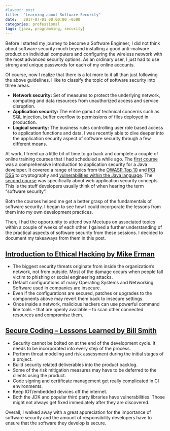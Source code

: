 ```yaml
---
#layout: post
title:  "Learning about Software Security"
date:   2017-07-01 00:00:00 -0500
categories: professional
tags: [java, programming, security]
---
```

Before I started my journey to become a Software Engineer, I did not think about software security much beyond installing a good anti-malware product on individual computers and configuring the wireless network with the most advanced security options. As an ordinary user, I just had to use strong and unique passwords for each of my online accounts.

Of course, now I realize that there is a lot more to it all than just following the above guidelines. I like to classify the topic of software security into three areas.

- **Network security:** Set of measures to protect the underlying network, computing and data resources from unauthorized access and service disruption.
- **Application security:** The entire gamut of technical concerns such as SQL injection, buffer overflow to permissions of files deployed in production.
- **Logical security:** The business rules controlling user role based access to application functions and data.
I was recently able to dive deeper into the application security aspect of software security through a few different means.

At work, I freed up a little bit of time to go back and complete a couple of online training courses that I had scheduled a while ago. The [first course](https://www.synopsys.com/software-integrity/training/software-security-courses/foundations-of-java-platform-security.html) was a comprehensive introduction to application security for a Java developer. It covered a range of topics from the [OWASP Top 10](https://www.owasp.org/index.php/Category:OWASP_Top_Ten_Project) and [PCI DSS](https://www.pcisecuritystandards.org/document_library?category=pcidss&document=pci_dss) to cryptography and [vulnerabilities within the Java language](https://wiki.sei.cmu.edu/confluence/display/java/SEI+CERT+Oracle+Coding+Standard+for+Java). The [second course](https://www.optiv.com/services/security-awareness-training/elearning) was specifically about web application security concepts. This is the stuff developers usually think of when hearing the term “software security”.

Both the courses helped me get a better grasp of the fundamentals of software security. I began to see how I could incorporate the lessons from them into my own development practices.

Then, I had the opportunity to attend two Meetups on associated topics within a couple of weeks of each other. I gained a further understanding of the practical aspects of software security from these sessions. I decided to document my takeaways from them in this post.

## [Introduction to Ethical Hacking by Mike Erman](https://www.meetup.com/RVA-Software-Development-User-Group/events/239684172/)
- The biggest security threats originate from inside the organization’s network, not from outside. Most of the damage occurs when people fall victim to phishing or social engineering attacks.
- Default configurations of many Operating Systems and Networking Software used in companies are insecure.
- Even if the configurations are secured, patches or upgrades to the components above may revert them back to insecure settings.
- Once inside a network, malicious hackers can use powerful command line tools – that are openly available – to scan other connected resources and compromise them.

## [Secure Coding – Lessons Learned by Bill Smith](https://www.meetup.com/Richmond-Java-Users-Group/events/239299206/)
- Security cannot be bolted on at the end of the development cycle. It needs to be incorporated into every step of the process.
- Perform threat modeling and risk assessment during the initial stages of a project.
- Build security related deliverables into the product backlog.
- Some of the risk mitigation measures may have to be deferred to the clients using the product.
- Code signing and certificate management get really complicated in CI environments.
- Keep IOT/embedded devices off the internet.
- Both the JDK and popular third party libraries have vulnerabilities. Those might not always get fixed immediately after they are discovered.

Overall, I walked away with a great appreciation for the importance of software security and the amount of responsibility developers have to ensure that the software they develop is secure.
